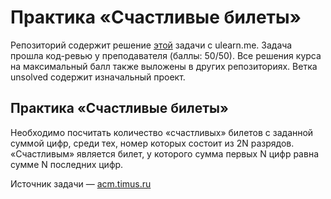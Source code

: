 # Практика «Счастливые билеты»
Репозиторий содержит решение [этой](https://ulearn.me/course/basicprogramming2/Praktika_Schastlivye_bilety__8045998a-36c9-436d-8b10-fa1cd5d94388) задачи с ulearn.me.
Задача прошла код-ревью у преподавателя (баллы: 50/50). Все решения курса на максимальный балл также выложены в других репозиториях.
Ветка unsolved содержит изначальный проект.

## Практика «Счастливые билеты»

Необходимо посчитать количество «счастливых» билетов с заданной суммой цифр, среди тех, номер которых состоит из 2N разрядов. «Счастливым» является билет, у которого сумма первых N цифр равна сумме N последних цифр.

Источник задачи —  [acm.timus.ru](http://acm.timus.ru/problem.aspx?num=1036)
